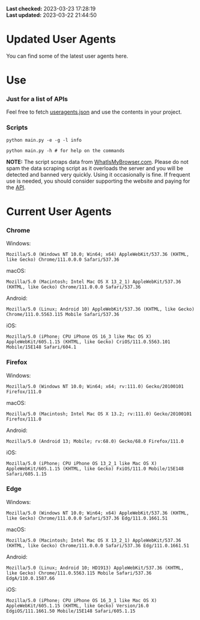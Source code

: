 **Last checked:** 2023-03-23 17:28:19  
**Last updated:** 2023-03-22 21:44:50  

# Updated User Agents
You can find some of the latest user agents here.

# Use

### Just for a list of APIs

Feel free to fetch [useragents.json](https://raw.githubusercontent.com/tmxkn1/UpdatedUserAgents/master/useragents.json) and use the contents in your project.

### Scripts

```
python main.py -e -g -l info

python main.py -h # for help on the commands
```
**NOTE:** The script scraps data from [WhatIsMyBrowser.com](https://www.whatismybrowser.com). Please do not spam the data scraping script as it overloads the server and you will be detected and banned very quickly. Using it occasionally is fine. If frequent use is needed, you should consider supporting the website and paying for the [API](https://developers.whatismybrowser.com/api/).

# Current User Agents
### Chrome

Windows:
```
Mozilla/5.0 (Windows NT 10.0; Win64; x64) AppleWebKit/537.36 (KHTML, like Gecko) Chrome/111.0.0.0 Safari/537.36
```

macOS:
```
Mozilla/5.0 (Macintosh; Intel Mac OS X 13_2_1) AppleWebKit/537.36 (KHTML, like Gecko) Chrome/111.0.0.0 Safari/537.36
```

Android:
```
Mozilla/5.0 (Linux; Android 10) AppleWebKit/537.36 (KHTML, like Gecko) Chrome/111.0.5563.115 Mobile Safari/537.36
```

iOS:
```
Mozilla/5.0 (iPhone; CPU iPhone OS 16_3 like Mac OS X) AppleWebKit/605.1.15 (KHTML, like Gecko) CriOS/111.0.5563.101 Mobile/15E148 Safari/604.1
```

### Firefox

Windows:
```
Mozilla/5.0 (Windows NT 10.0; Win64; x64; rv:111.0) Gecko/20100101 Firefox/111.0
```

macOS:
```
Mozilla/5.0 (Macintosh; Intel Mac OS X 13.2; rv:111.0) Gecko/20100101 Firefox/111.0
```

Android:
```
Mozilla/5.0 (Android 13; Mobile; rv:68.0) Gecko/68.0 Firefox/111.0
```

iOS:
```
Mozilla/5.0 (iPhone; CPU iPhone OS 13_2_1 like Mac OS X) AppleWebKit/605.1.15 (KHTML, like Gecko) FxiOS/111.0 Mobile/15E148 Safari/605.1.15
```

###  Edge

Windows:
```
Mozilla/5.0 (Windows NT 10.0; Win64; x64) AppleWebKit/537.36 (KHTML, like Gecko) Chrome/111.0.0.0 Safari/537.36 Edg/111.0.1661.51
```

macOS:
```
Mozilla/5.0 (Macintosh; Intel Mac OS X 13_2_1) AppleWebKit/537.36 (KHTML, like Gecko) Chrome/111.0.0.0 Safari/537.36 Edg/111.0.1661.51
```

Android:
```
Mozilla/5.0 (Linux; Android 10; HD1913) AppleWebKit/537.36 (KHTML, like Gecko) Chrome/111.0.5563.115 Mobile Safari/537.36 EdgA/110.0.1587.66
```

iOS:
```
Mozilla/5.0 (iPhone; CPU iPhone OS 16_3_1 like Mac OS X) AppleWebKit/605.1.15 (KHTML, like Gecko) Version/16.0 EdgiOS/111.1661.50 Mobile/15E148 Safari/605.1.15
```
